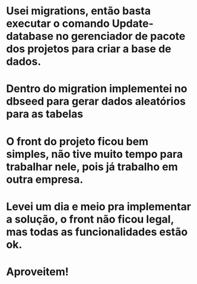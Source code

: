 # Usei migrations, então basta executar o comando Update-database no gerenciador de pacote dos projetos para criar a base de dados.
# Dentro do migration implementei no dbseed para gerar dados aleatórios para as tabelas
# O front do projeto ficou bem simples, não tive muito tempo para trabalhar nele, pois já trabalho em outra empresa.
# Levei um dia e meio pra implementar a solução, o front não ficou legal, mas todas as funcionalidades estão ok.
# Aproveitem!